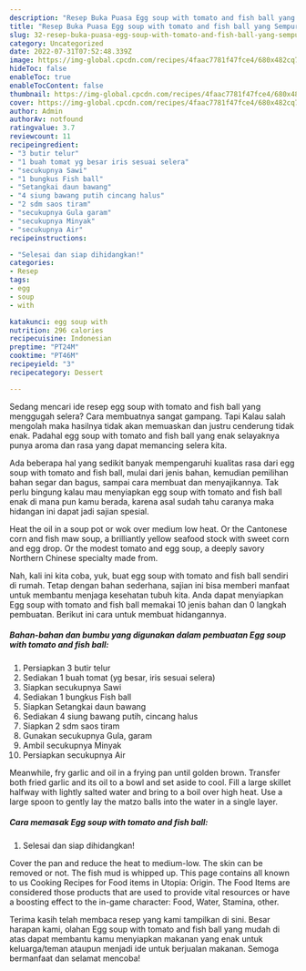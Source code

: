 ```yaml
---
description: "Resep Buka Puasa Egg soup with tomato and fish ball yang Sempurna"
title: "Resep Buka Puasa Egg soup with tomato and fish ball yang Sempurna"
slug: 32-resep-buka-puasa-egg-soup-with-tomato-and-fish-ball-yang-sempurna
category: Uncategorized
date: 2022-07-31T07:52:48.339Z
image: https://img-global.cpcdn.com/recipes/4faac7781f47fce4/680x482cq70/egg-soup-with-tomato-and-fish-ball-foto-resep-utama.jpg
hideToc: false
enableToc: true
enableTocContent: false
thumbnail: https://img-global.cpcdn.com/recipes/4faac7781f47fce4/680x482cq70/egg-soup-with-tomato-and-fish-ball-foto-resep-utama.jpg
cover: https://img-global.cpcdn.com/recipes/4faac7781f47fce4/680x482cq70/egg-soup-with-tomato-and-fish-ball-foto-resep-utama.jpg
author: Admin
authorAv: notfound
ratingvalue: 3.7
reviewcount: 11
recipeingredient:
- "3 butir telur"
- "1 buah tomat yg besar iris sesuai selera"
- "secukupnya Sawi"
- "1 bungkus Fish ball"
- "Setangkai daun bawang"
- "4 siung bawang putih cincang halus"
- "2 sdm saos tiram"
- "secukupnya Gula garam"
- "secukupnya Minyak"
- "secukupnya Air"
recipeinstructions:

- "Selesai dan siap dihidangkan!"
categories:
- Resep
tags:
- egg
- soup
- with

katakunci: egg soup with 
nutrition: 296 calories
recipecuisine: Indonesian
preptime: "PT24M"
cooktime: "PT46M"
recipeyield: "3"
recipecategory: Dessert

---
```



Sedang mencari ide resep egg soup with tomato and fish ball yang menggugah selera? Cara membuatnya sangat gampang. Tapi Kalau salah mengolah maka hasilnya tidak akan memuaskan dan justru cenderung tidak enak. Padahal egg soup with tomato and fish ball yang enak selayaknya punya aroma dan rasa yang dapat memancing selera kita.


Ada beberapa hal yang sedikit banyak mempengaruhi kualitas rasa dari egg soup with tomato and fish ball, mulai dari jenis bahan, kemudian pemilihan bahan segar dan bagus, sampai cara membuat dan menyajikannya. Tak perlu bingung kalau mau menyiapkan egg soup with tomato and fish ball enak di mana pun kamu berada, karena asal sudah tahu caranya maka hidangan ini dapat jadi sajian spesial.

Heat the oil in a soup pot or wok over medium low heat. Or the Cantonese corn and fish maw soup, a brilliantly yellow seafood stock with sweet corn and egg drop. Or the modest tomato and egg soup, a deeply savory Northern Chinese specialty made from.


Nah, kali ini kita coba, yuk, buat egg soup with tomato and fish ball sendiri di rumah. Tetap dengan bahan sederhana, sajian ini bisa memberi manfaat untuk membantu menjaga kesehatan tubuh kita. Anda dapat menyiapkan Egg soup with tomato and fish ball memakai 10 jenis bahan dan 0 langkah pembuatan. Berikut ini cara untuk membuat hidangannya.

<!--inarticleads1-->

##### Bahan-bahan dan bumbu yang digunakan dalam pembuatan Egg soup with tomato and fish ball:

1. Persiapkan 3 butir telur
1. Sediakan 1 buah tomat (yg besar, iris sesuai selera)
1. Siapkan secukupnya Sawi
1. Sediakan 1 bungkus Fish ball
1. Siapkan Setangkai daun bawang
1. Sediakan 4 siung bawang putih, cincang halus
1. Siapkan 2 sdm saos tiram
1. Gunakan secukupnya Gula, garam
1. Ambil secukupnya Minyak
1. Persiapkan secukupnya Air


Meanwhile, fry garlic and oil in a frying pan until golden brown. Transfer both fried garlic and its oil to a bowl and set aside to cool. Fill a large skillet halfway with lightly salted water and bring to a boil over high heat. Use a large spoon to gently lay the matzo balls into the water in a single layer. 

<!--inarticleads2-->

##### Cara memasak Egg soup with tomato and fish ball:


1. Selesai dan siap dihidangkan!

Cover the pan and reduce the heat to medium-low. The skin can be removed or not. The fish mud is whipped up. This page contains all known to us Cooking Recipes for Food items in Utopia: Origin. The Food Items are considered those products that are used to provide vital resources or have a boosting effect to the in-game character: Food, Water, Stamina, other. 

Terima kasih telah membaca resep yang kami tampilkan di sini. Besar harapan kami, olahan Egg soup with tomato and fish ball yang mudah di atas dapat membantu kamu menyiapkan makanan yang enak untuk keluarga/teman ataupun menjadi ide untuk berjualan makanan. Semoga bermanfaat dan selamat mencoba!
